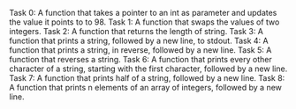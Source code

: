 Task 0: A function that takes a pointer to an int as parameter and updates the value it points to to 98.
Task 1: A function that swaps the values of two integers.
Task 2: A function that returns the length of string.
Task 3: A function that prints a string, followed by a new line, to stdout.
Task 4: A function that prints a string, in reverse, followed by a new line.
Task 5: A function that reverses a string.
Task 6: A function that prints every other character of a string, starting with the first character, followed by a new line.
Task 7: A function that prints half of a string, followed by a new line.
Task 8: A function that prints n elements of an array of integers, followed by a new line.
